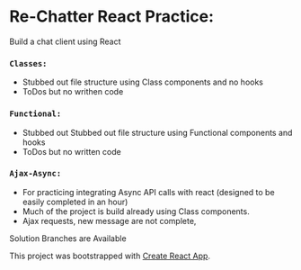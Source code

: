 # Re-Chatter React Practice:

Build a chat client using React

### `Classes:`

- Stubbed out file structure using Class components and no hooks
- ToDos but no writhen code

### `Functional:`

- Stubbed out Stubbed out file structure using Functional components and hooks
- ToDos but no written code

### `Ajax-Async:`

- For practicing integrating Async API calls with react (designed to be easily completed in an hour)
- Much of the project is build already using Class components.
- Ajax requests, new message are not complete,

Solution Branches are Available

This project was bootstrapped with [Create React App](https://github.com/facebook/create-react-app).
